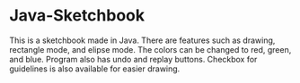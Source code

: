# Java-Sketchbook
This is a sketchbook made in Java. There are features such as drawing, rectangle mode, and elipse mode. The colors can be changed to red, green, and blue. Program also has undo and replay buttons. Checkbox for guidelines is also available for easier drawing. 
